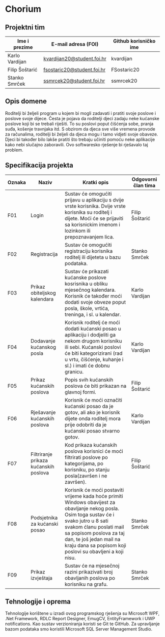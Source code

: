 # Chorium

## Projektni tim

Ime i prezime | E-mail adresa (FOI) | Github korisničko ime
------------  | ------------------- | ---------------------
Karlo Vardijan | kvardijan20@student.foi.hr | kvardijan
Filip Šoštarić | fsostaric20@student.foi.hr | FSostaric20
Stanko Smrček | ssmrcek20@student.foi.hr | ssmrcek20

## Opis domene

Roditelji bi željeli program u kojem bi mogli zadavati i pratiti svoje poslove i poslove svoje dijece. Česta je pojava da roditelji djeci zadaju neke kućanske poslove koji bi se trebali riješiti. To su poslovi poput čišćenja sobe, pranja suđa, košenje travnjaka itd. S obzirom da djeca sve više vremena provode za računalima, roditelji bi željeli da djeca mogu i tamo vidjeti svoje obaveze. Djeci bi također bilo lakše pratiti što trebaju učiniti pomoću neke aplikacije kako nebi slučajno zaboravili. Ovo softwaresko rješenje bi rješavalo taj problem.

## Specifikacija projekta

Oznaka | Naziv | Kratki opis | Odgovorni član tima
------ | ----- | ----------- | -------------------
F01 | Login | Sustav će omogućiti prijavu u aplikaciju s dvije vrste korisnika. Dvije vrste korisnika su roditelj i dijete. Moći će se prijaviti sa korisnickim imenom i lozinkom ili prepoznavanjem lica. | Filip Šoštarić
F02 | Registracija | Sustav će omogućiti registraciju korisnika roditelj ili dijeteta u bazu podataka.| Stanko Smrček
F03 | Prikaz obiteljskog kalendara | Sustav će prikazati kućanske poslove kosrisnika u obliku mjesečnog kalendara. Korisnik će također moći dodati svoje obveze poput posla, škole, vrtića, treninga, i sl. u kalendar. | Karlo Vardijan
F04 | Dodavanje kućanskog posla | Korisnik roditelj će moći dodati kućanski posao u aplikaciju i dodjeliti ga nekom drugom korisniku ili sebi. Kućanski poslovi će biti kategorizirani (rad u vrtu, čišćenje, kuhanje i sl.) i imati će dobnu granicu. | Karlo Vardijan
F05 | Prikaz kućanskih poslova | Popis svih kućanskih poslova će biti prikazan na glavnoj formi. | Filip Šoštarić
F06 | Rješavanje kućanskih poslova | Korisnik će moći označiti kućanski posao da je gotov, ali ako je korisnik dijete onda roditelj mora prije odobriti da je kućanski posao stvarno gotov. | Karlo Vardijan
F07 | Filtriranje prikaza kućanskih poslova | Kod prikaza kućanskih poslova korisnici će moći filtrirati poslove po kategorijama, po korisniku, po stanju posla(završen i ne završen). | Filip Šoštarić
F08 | Podsjetnika za kućanski posao | Korisnik će moći postaviti vrijeme kada hoće primiti Windows obavijest za obavljanje nekog posla. Osim toga sustav će i svako jutro u 8 sati svakom ćlanu poslati mail sa popisom poslova  za taj dan, te još jedan mail na kraju dana sa popisom koji poslovi su obavljeni a koji nisu. | Stanko Smrček
F09 | Prikaz izvještaja | Sustav će na mjesečnoj razini prikazivati broj obavljanih poslova po korisniku na grafu. | Stanko Smrček

## Tehnologije i oprema

Tehnologije korištene u izradi ovog programskog rješenja su Microsoft WPF, .Net Framework, RDLC Report Designer, EmugCV, EntityFramework i UWP notifications. Kao sustav verzioniranja koristi se Git te GitHub. Za upravljanje bazom podataka smo koristili Microsoft SQL Server Management Studio.
